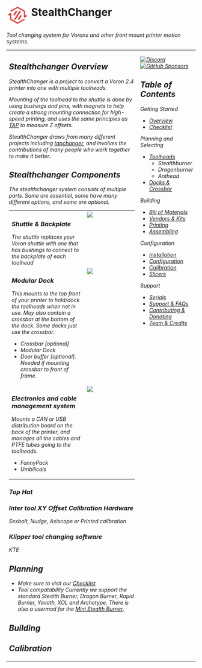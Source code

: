 # <img src="https://github.com/DraftShift/Stealthchanger/blob/main/media/Stealthchanger_logo.png?raw=true" height="50" align="top" /> StealthChanger

<em>Tool changing system for Vorons and other front mount printer motion systems.<em>

<table comment="two-column layout"><tr><td width="80%">

## Stealthchanger Overview
StealthChanger is a project to convert a Voron 2.4 printer into one with multiple toolheads.

Mounting of the toolhead to the shuttle is done by using bushings and pins, with magnets to help create a strong mounting connection for high-speed printing, and uses the same principles as [TAP](https://github.com/VoronDesign/Voron-Tap) to measure Z offsets.

StealthChanger draws from many different projects including [tapchanger](https://github.com/viesturz/tapchanger), and involves the contributions of many people who work together to make it better. 

## Stealthchanger Components
The stealthchanger system consists of multiple parts. Some are essential, some have many different options, and some are optional. 

<table><tr><td valign="top" width="400px"><h3>Shuttle & Backplate</h3>
The shuttle replaces your Voron shuttle with one that has bushings to connect to the backplate of each toolhead
</td><td valign="top" width="400px">
<img src="../media/shuttle.jpg" width="200">
</td></tr>
 
<tr><td valign="top" width="400px"><h3>Modular Dock</h3>
This mounts to the top front of your printer to hold/dock the toolheads when not in use. May also contain a crossbar at the bottom of the dock. Some docks just use the crossbar.
<ul>
<li>Crossbar [optional]</li>
<li>Modular Dock</li>
<li>Door buffer [optional]. Needed if mounting crossbar to front of frame.</li>
</td><td valign="top" width="400px">
<img src="../media/Dock_top_mount.png" width="200">
</td></tr>

<tr><td valign="top" width="400px"><h3>Electronics and cable management system</h3>
Mounts a CAN or USB distribution board on the back of the printer, and manages all the cables and PTFE tubes going to the toolheads. 
<ul>
<li>FannyPack</li>
<li>Umbilicals</li>
</ul>
</td><td valign="top" width="400px">
<img src="../media/shuttle.jpg" width="200">
</td></tr>
</table>
 
### Top Hat
<picture>

### Inter tool XY Offset Calibration Hardware
Sexbolt, Nudge, Axiscope or Printed calibration

### Klipper tool changing software
KTE

## Planning
- Make sure to visit our [Checklist](Checklist)
- Tool compatability
Currently we support the standard Stealth Burner, Dragon Burner, Rapid Burner, Yavoth, XOL and Archetype. There is also a usermod for the [Mini Stealth Burner](../blob/main/UserMods/jdmontgomer/MiniSB_SC).

## Building

## Calibration



</td>
<td valign="top" width="20%">

 <a href="https://discord.gg/draftshift" target="_blank" alt="Join our Discord">![Discord](https://img.shields.io/discord/1226846451028725821?logo=discord&logoColor=%23ffffff&label=Join%20our%20Discord&labelColor=%237785cc&color=%23adf5ff)</a>
&nbsp;&nbsp;&nbsp;&nbsp;&nbsp;&nbsp;
<a href="https://github.com/sponsors/DraftShift" target="_blank" alt="Sponsor Us">![GitHub Sponsors](https://img.shields.io/github/sponsors/DraftShift?logo=githubsponsors&label=Sponsors&labelColor=rgb(246%2C%20248%2C%20250)&color=rgb(191%2C%2057%2C%20137))</a>

## Table of Contents

*Getting Started*
- [Overview](Home)
- [Checklist](Checklist)

*Planning and Selecting*
- [Toolheads](Toolheads)
  - Stealthburner
  - Dragonburner
  - Anthead
- [Docks & Crossbar](Docks)

*Building*
- [Bill of Materials](Bill-of-Materials)
- [Vendors & Kits](Vendors-and-Kits)
- [Printing](Printing)
- [Assembling](Assembling)

*Configuration*
- [Installation](Installation)
- [Configuration](Configuration)
- [Calibration](Calibration)
- [Slicers](Slicers)

*Support*
- [Serials](Serials)
- [Support & FAQs](Support-and-FAQs)
- [Contributing & Donating](Contributing-and-Donating)
- [Team & Credits](Team-and-Credits)


</td></tr></table>
